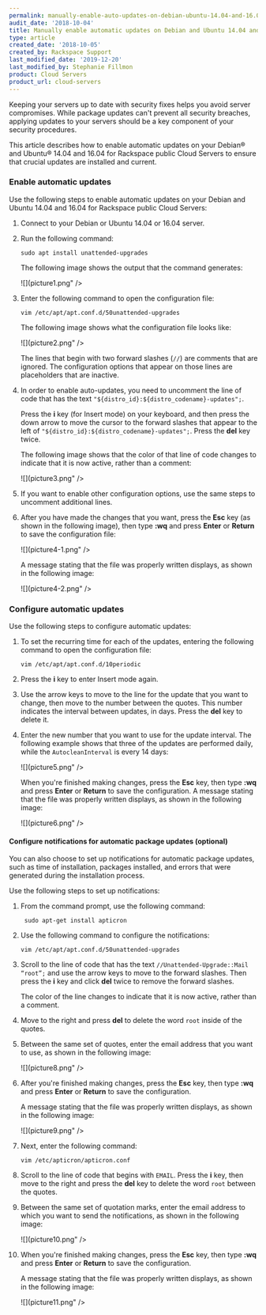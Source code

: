 ```yaml
---
permalink: manually-enable-auto-updates-on-debian-ubuntu-14.04-and-16.04-public-cloud-servers/
audit_date: '2018-10-04'
title: Manually enable automatic updates on Debian and Ubuntu 14.04 and 16.04  public Cloud Servers
type: article
created_date: '2018-10-05'
created_by: Rackspace Support
last_modified_date: '2019-12-20'
last_modified_by: Stephanie Fillmon
product: Cloud Servers
product_url: cloud-servers
---
```


Keeping your servers up to date with security fixes helps you avoid server
compromises. While package updates can't prevent all security breaches,
applying updates to your servers should be a key component of your security
procedures.

This article describes how to enable automatic updates on your Debian&reg; and
Ubuntu&reg; 14.04 and 16.04 for Rackspace public Cloud Servers to ensure that
crucial updates are installed and current.

### Enable automatic updates

Use the following steps to enable automatic updates on your Debian and
Ubuntu 14.04 and 16.04 for Rackspace public Cloud Servers:

1. Connect to your Debian or Ubuntu 14.04 or 16.04 server.

2. Run the following command:

       sudo apt install unattended-upgrades

    The following image shows the output that the command generates:

    ![](picture1.png" />

3. Enter the following command to open the configuration file:

       vim /etc/apt/apt.conf.d/50unattended-upgrades

    The following image shows what the configuration file looks like:

    ![](picture2.png" />

    The lines that begin with two forward slashes (`//`) are comments that are
    ignored. The configuration options that appear on those lines are
    placeholders that are inactive.

4. In order to enable auto-updates, you need to uncomment the line of code
   that has the text `"${distro_id}:${distro_codename}-updates";`.

    Press the **i** key (for Insert mode) on your keyboard, and then press the
    down arrow to move the cursor to the forward slashes that appear to the
    left of `"${distro_id}:${distro_codename}-updates";`. Press the **del**
    key twice.

    The following image shows that the color of that line of code changes to
    indicate that it is now active, rather than a comment:

    ![](picture3.png" />

5. If you want to enable other configuration options, use the same steps to
   uncomment additional lines.

6. After you have made the changes that you want, press the **Esc** key (as
   shown in the following image), then type **:wq** and press **Enter** or
   **Return** to save the configuration file:

    ![](picture4-1.png" />

    A message stating that the file was properly written displays, as shown in
    the following image:

    ![](picture4-2.png" />

### Configure automatic updates

Use the following steps to configure automatic updates:

1. To set the recurring time for each of the updates, entering the following
   command to open the configuration file:

       vim /etc/apt/apt.conf.d/10periodic

2. Press the **i** key to enter Insert mode again.

3. Use the arrow keys to move to the line for the update that you want to
   change, then move to the number between the quotes. This number indicates
   the interval between updates, in days. Press the **del** key to delete it.

4. Enter the new number that you want to use for the update interval. The
   following example shows that three of the updates are performed daily,
   while the `AutocleanInterval` is every 14 days:

    ![](picture5.png" />

    When you're finished making changes, press the **Esc** key, then type
    **:wq** and press **Enter** or **Return** to save the configuration. A
    message stating that the file was properly written displays, as shown in
    the following image:

    ![](picture6.png" />

#### Configure notifications for automatic package updates (optional)

You can also choose to set up notifications for automatic package updates,
such as time of installation, packages installed, and errors that were
generated during the installation process.

Use the following steps to set up notifications:

1. From the command prompt, use the following command:

        sudo apt-get install apticron

2. Use the following command to configure the notifications:

       vim /etc/apt/apt.conf.d/50unattended-upgrades

3. Scroll to the line of code that has the text
   `//Unattended-Upgrade::Mail “root”;` and use the arrow keys to move to the
   forward slashes. Then press the **i** key and click **del** twice to remove
   the forward slashes.

    The color of the line changes to indicate that it is now active,
    rather than a comment.

4. Move to the right and press **del** to delete the word `root` inside of the
   quotes.

5. Between the same set of quotes, enter the email
   address that you want to use, as shown in the following image:

    ![](picture8.png" />

6. After you're finished making changes, press the **Esc** key, then type
   **:wq** and press **Enter** or **Return** to save the configuration.

    A message stating that the file was properly written displays, as shown in
    the following image:

    ![](picture9.png" />

7. Next, enter the following command:

       vim /etc/apticron/apticron.conf

8. Scroll to the line of code that begins with `EMAIL`. Press the **i** key,
   then move to the right and press the **del** key to delete the word `root`
   between the quotes.

9. Between the same set of quotation marks, enter the email address to which
   you want to send the notifications, as shown in the following image:

    ![](picture10.png" />

10. When you're finished making changes, press the **Esc** key, then type
    **:wq** and press **Enter** or **Return** to save the configuration.

     A message stating that the file was properly written displays, as shown
     in the following image:

     ![](picture11.png" />
